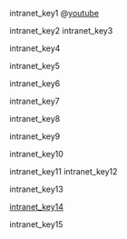 intranet_key1
@[youtube](qZYE-GmKW_c&t=19s)

intranet_key2
intranet_key3


intranet_key4


intranet_key5


intranet_key6


intranet_key7


intranet_key8


intranet_key9


intranet_key10


intranet_key11
intranet_key12


intranet_key13


[intranet_key14](https://en.wikipedia.org/wiki/Internet)


intranet_key15

